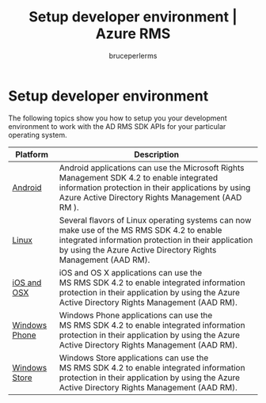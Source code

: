﻿---
# required metadata

title: Setup developer environment | Azure RMS
description: Show you how to setup you your development environment to work with the AD RMS SDK APIs for your particular operating system.
keywords:
author: bruceperlerms
manager: mbaldwin
ms.date: 04/28/2016
ms.topic: article
ms.prod: azure
ms.service: rights-management
ms.technology: techgroup-identity
ms.assetid: 296FC4C0-99C6-4997-AD97-5CEE01221B1A
# optional metadata

#ROBOTS:
audience: developer
#ms.devlang:
ms.reviewer: shubhamp
ms.suite: ems
#ms.tgt_pltfrm:
#ms.custom:

---

# Setup developer environment

The following topics show you how to setup you your development environment to work with the AD RMS SDK APIs for your particular operating system.

|Platform | Description|
|------|------------|
|[Android](android-sdk.md)| Android applications can use the Microsoft Rights Management SDK 4.2 to enable integrated information protection in their applications by using Azure Active Directory Rights Management (AAD RM ).|
|[Linux](linux-setup.md)|Several flavors of Linux operating systems can now make use of the MS RMS SDK 4.2 to enable integrated information protection in their application by using the Azure Active Directory Rights Management (AAD RM).|
|[iOS and OSX](ios-sdk.md)|iOS and OS X applications can use the MS RMS SDK 4.2 to enable integrated information protection in their application by using the Azure Active Directory Rights Management (AAD RM).|
|[Windows Phone](windows-phone-apps.md)|Windows Phone applications can use the MS RMS SDK 4.2 to enable integrated information protection in their application by using the Azure Active Directory Rights Management (AAD RM).|
|[Windows Store](winrt-sdk.md)|Windows Store applications can use the MS RMS SDK 4.2 to enable integrated information protection in their application by using the Azure Active Directory Rights Management (AAD RM).|

 

 

 
